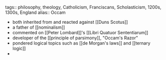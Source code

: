 tags:: philosophy, theology, Catholicism, Franciscans, Scholasticism, 1200s, 1300s, England
alias:: Occam

- both inherited from and reacted against [[Duns Scotus]]
- a father of [[nominalism]]
- commented on [[Peter Lombard]]'s [[Libri Quatuor Sententiarum]]
- developer of the [[principle of parsimony]], "Occam's Razor"
- pondered logical topics such as [[de Morgan's laws]] and [[ternary logic]]
-